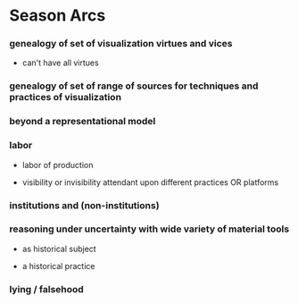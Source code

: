 # Season Arcs 

### genealogy of set of visualization virtues and vices

  - can't have all virtues

### genealogy of set of range of sources for techniques and practices of visualization

### beyond a representational model

### labor 

- labor of production

- visibility or invisibility attendant upon different practices OR platforms

### institutions and (non-institutions)

### reasoning under uncertainty with wide variety of material tools

- as historical subject

- a historical practice

### lying / falsehood
